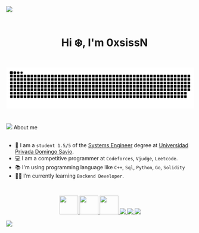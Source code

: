 <!--horizontal divider(gradiant)-->
<img src="https://user-images.githubusercontent.com/73097560/115834477-dbab4500-a447-11eb-908a-139a6edaec5c.gif">

<!--h1 without bottom border-->
<div id="user-content-toc" style="margin-top: 20px; margin-bottom: 20px;">
  <ul align="center">
    <summary><h1 style="display: inline-block">Hi ❄️, I'm 0xsissN</h1></summary>
  </ul>
</div>

<!--- snake -->
<div align="center" style="margin-top: 20px; margin-bottom: 20px;">
  <img  src="https://github.com/1999AZZAR/1999AZZAR/blob/main/resources/img/grid-snake.svg"
       alt="snake" /></a>
</div>

<div>
  <br>
<!--- About image --->
  <picture><img src = "https://github.com/7oSkaaa/7oSkaaa/blob/main/Images/about_me.gif?raw=true" width = 50px></picture> About me<br><br>

<!--- History --->
  - :school: I am a `student 1.5/5` of the [Systems Engineer](https://www.upds.edu.bo/carrera/ingenieria-de-sistemas/) degree at [Universidad Privada Domingo Savio](https://www.upds.edu.bo/).
  - :computer: I am a competitive programmer at `Codeforces`, `Vjudge`, `Leetcode`.
  - :books: I'm using programming language like `C++`, `Sql`, `Python`, `Go`, `Solidity`
  - :student: I’m currently learning `Backend Developer`.
  <br>  
</div>

<div>
  <p align="center">
    <a href="https://codeforces.com/profile/OracleShadow">
      <img src="https://cdn.iconscout.com/icon/free/png-256/code-forces-3521352-2944796.png" width="50" height="50" />
    </a>
    <a href="https://vjudge.net/user/OracleShadow">
      <img src="https://vjudge.net/static/bundle/11b24ab2156955d8f3fa.ico" width="50" height="50" />
    </a>
    <a href="https://leetcode.com/ShadowOracle/">
      <img src="https://miro.medium.com/v2/resize:fit:1632/1*IC0JXUE3UEAfDfQnFyGtGA.jpeg" width="50" height="50" />
    </a>
    <a href="https://skillicons.dev">
      <img src="https://skillicons.dev/icons?i=cpp" />
    </a>
    <a href="https://github.com/0xsissN/snake-game-python3">
      <img src="https://skillicons.dev/icons?i=py" />
    </a>
    <a href="https://skillicons.dev">
      <img src="https://skillicons.dev/icons?i=mysql,go,solidity,linux" />
    </a>
  </p>
</div>
<!--horizontal divider(gradiant)-->
<img src="https://user-images.githubusercontent.com/73097560/115834477-dbab4500-a447-11eb-908a-139a6edaec5c.gif">
